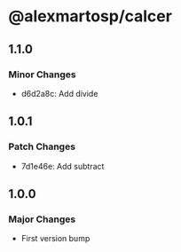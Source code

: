 # @alexmartosp/calcer

## 1.1.0

### Minor Changes

- d6d2a8c: Add divide

## 1.0.1

### Patch Changes

- 7d1e46e: Add subtract

## 1.0.0

### Major Changes

- First version bump
